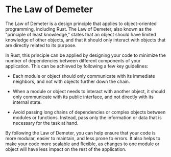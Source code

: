 # The Law of Demeter

The Law of Demeter is a design principle that applies to object-oriented programming, including Rust. The Law of Demeter, also known as the "principle of least knowledge," states that an object should have limited knowledge of other objects, and that it should only interact with objects that are directly related to its purpose.

In Rust, this principle can be applied by designing your code to minimize the number of dependencies between different components of your application. This can be achieved by following a few key guidelines:

* Each module or object should only communicate with its immediate neighbors, and not with objects further down the chain.

* When a module or object needs to interact with another object, it should only communicate with its public interface, and not directly with its internal state.

* Avoid passing long chains of dependencies or complex objects between modules or functions. Instead, pass only the information or data that is necessary for the task at hand.

By following the Law of Demeter, you can help ensure that your code is more modular, easier to maintain, and less prone to errors. It also helps to make your code more scalable and flexible, as changes to one module or object will have less impact on the rest of the application.
